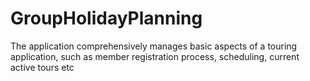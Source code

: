 # GroupHolidayPlanning
The application comprehensively manages basic aspects of a touring application, such as member registration process, scheduling, current active tours etc
